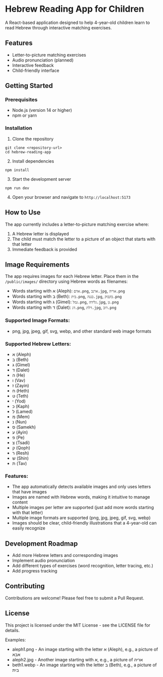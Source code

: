 # Hebrew Reading App for Children

A React-based application designed to help 4-year-old children learn to read Hebrew through interactive matching exercises.

## Features

- Letter-to-picture matching exercises
- Audio pronunciation (planned)
- Interactive feedback
- Child-friendly interface

## Getting Started

### Prerequisites

- Node.js (version 14 or higher)
- npm or yarn

### Installation

1. Clone the repository
```
git clone <repository-url>
cd hebrew-reading-app
```

2. Install dependencies
```
npm install
```

3. Start the development server
```
npm run dev
```

4. Open your browser and navigate to `http://localhost:5173`

## How to Use

The app currently includes a letter-to-picture matching exercise where:

1. A Hebrew letter is displayed
2. The child must match the letter to a picture of an object that starts with that letter
3. Immediate feedback is provided

## Image Requirements

The app requires images for each Hebrew letter. Place them in the `/public/images/` directory using Hebrew words as filenames:

- Words starting with א (Aleph): `אדם.png`, `ארנב.jpg`, `אריה.png`
- Words starting with ב (Beth): `בית.png`, `בננה.jpg`, `בקבוק.png`
- Words starting with ג (Gimel): `גמל.png`, `גלידה.jpg`, `גן.png`
- Words starting with ד (Dalet): `דג.png`, `דלת.jpg`, `דוב.png`

### Supported Image Formats:
- png, jpg, jpeg, gif, svg, webp, and other standard web image formats

### Supported Hebrew Letters:
- א (Aleph)
- ב (Beth)
- ג (Gimel)
- ד (Dalet)
- ה (He)
- ו (Vav)
- ז (Zayin)
- ח (Heth)
- ט (Teth)
- י (Yod)
- כ (Kaph)
- ל (Lamed)
- מ (Mem)
- נ (Nun)
- ס (Samekh)
- ע (Ayin)
- פ (Pe)
- צ (Tsadi)
- ק (Qoph)
- ר (Resh)
- ש (Shin)
- ת (Tav)

### Features:
- The app automatically detects available images and only uses letters that have images
- Images are named with Hebrew words, making it intuitive to manage content
- Multiple images per letter are supported (just add more words starting with that letter)
- Multiple image formats are supported (png, jpg, jpeg, gif, svg, webp)
- Images should be clear, child-friendly illustrations that a 4-year-old can easily recognize

## Development Roadmap

- Add more Hebrew letters and corresponding images
- Implement audio pronunciation
- Add different types of exercises (word recognition, letter tracing, etc.)
- Add progress tracking

## Contributing

Contributions are welcome! Please feel free to submit a Pull Request.

## License

This project is licensed under the MIT License - see the LICENSE file for details.

Examples:
- aleph1.png - An image starting with the letter א (Aleph), e.g., a picture of אבא
- aleph2.jpg - Another image starting with א, e.g., a picture of אריה
- beth1.webp - An image starting with the letter ב (Beth), e.g., a picture of בית
